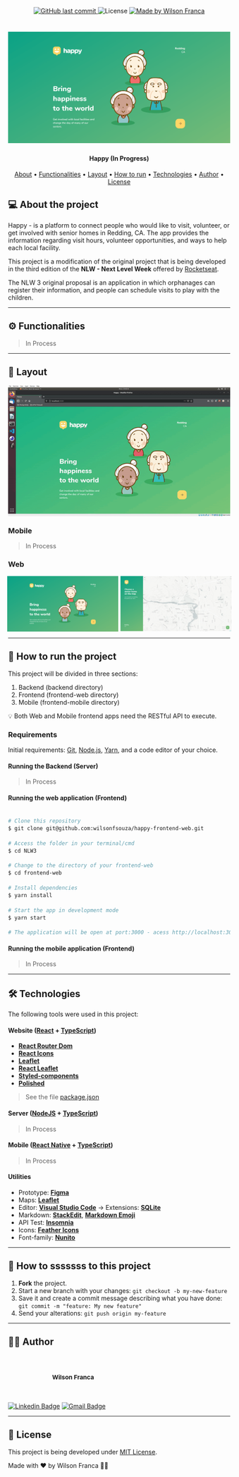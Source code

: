 
<p align="center">
  <a href="https://github.com/wilsonfsouza/happy-frontend-web/commits/main">
    <img alt="GitHub last commit" src="https://img.shields.io/github/last-commit/wilsonfsouza/happy-frontend-web">
  </a>

   <img alt="License" src="https://img.shields.io/badge/license-MIT-%23F26C6C">


  <a href="https://www.linkedin.com/in/wilsonfranca-dev-engineer/">
    <img alt="Made by Wilson Franca" src="https://img.shields.io/badge/made%20by-Wilson%20Franca-%230AA186">
  </a>
</p>

<h1 align="center">
    <img alt="Happy" title="#Happy" src="./src/assets/images/happy-landingpage-min.png" />
</h1>

<h4 align="center">
	Happy (In Progress)
</h4>

<p align="center">
 <a href="#-about-the-project">About</a> •
 <a href="#-funcionalidades">Functionalities</a> •
 <a href="#-layout">Layout</a> •
 <a href="#-how-to-run-the-project">How to run</a> •
 <a href="#-technologies">Technologies</a> •
 <a href="#-author">Author</a> •
 <a href="#user-content--license">License</a>
</p>


## 💻 About the project

Happy - is a platform to connect people who would like to visit, volunteer, or get involved with senior homes in Redding, CA. The app provides the information regarding visit hours, volunteer opportunities, and ways to help each local facility.

This project is a modification of the original project that is being developed in the third edition of the **NLW - Next Level Week** offered by [Rocketseat](https://nextlevelweek.com/inscricao/3).

The NLW 3 original proposal is an application in which orphanages can register their information, and people can schedule visits to play with the children.

---

## ⚙️ Functionalities

> In Process

---

## 🎨 Layout

<p align="center" style="display: flex; align-items: flex-start; justify-content: center;">
  <img style="max-width: 1100px;" alt="NextLevelWeek" title="#NextLevelWeek" src="./src/assets/images/happy-intro.gif" width="100%">
</p>

### Mobile

> In Process

### Web

<p align="center" style="display: flex; align-items: flex-start; justify-content: center;">
  <img style="margin-right: 5px; max-width: 400px;" alt="LandingPage" title="#LandingPage" src="./src/assets/images/happy-landingpage-min.png" width="50%">

  <img style="max-width: 400px;" alt="MapPage" title="#MapPage" src="./src/assets/images/happy-map-page-min.png" width="50%">
</p>

---

## 🚀 How to run the project

This project will be divided in three sections:
1. Backend (backend directory)
2. Frontend (frontend-web directory)
3. Mobile (frontend-mobile directory)

💡 Both Web and Mobile frontend apps need the RESTful API to execute.

### Requirements

Initial requirements:
[Git](https://git-scm.com), [Node.js](https://nodejs.org/en/), [Yarn](https://yarnpkg.com/), and a code editor of your choice.

#### Running the Backend (Server)

> In Process


#### Running the web application (Frontend)

```bash

# Clone this repository
$ git clone git@github.com:wilsonfsouza/happy-frontend-web.git

# Access the folder in your terminal/cmd
$ cd NLW3

# Change to the directory of your frontend-web
$ cd frontend-web

# Install dependencies
$ yarn install

# Start the app in development mode
$ yarn start

# The application will be open at port:3000 - acess http://localhost:3000

```

#### Running the mobile application (Frontend)

> In Process
---

## 🛠 Technologies

The following tools were used in this project:

#### **Website**  ([React](https://reactjs.org/)  +  [TypeScript](https://www.typescriptlang.org/))

-   **[React Router Dom](https://github.com/ReactTraining/react-router/tree/master/packages/react-router-dom)**
-   **[React Icons](https://react-icons.github.io/react-icons/)**
-   **[Leaflet](https://react-leaflet.js.org/en/)**
-   **[React Leaflet](https://react-leaflet.js.org/)**
-   **[Styled-components](https://styled-components.com/)**
-   **[Polished](https://polished.js.org/)**

> See the file  [package.json](https://github.com/wilsonfsouza/happy-frontend-web/blob/main/package.json)

#### [](https://github.com/wilsonfsouza/happy-frontend-web#server-nodejs--typescript)**Server**  ([NodeJS](https://nodejs.org/en/)  +  [TypeScript](https://www.typescriptlang.org/))

> In Process

#### [](https://github.com/wilsonfsouza/happy-frontend-web#mobile-react-native--typescript)**Mobile**  ([React Native](http://www.reactnative.com/)  +  [TypeScript](https://www.typescriptlang.org/))

> In Process

#### [](https://github.com/wilsonfsouza/happy-frontend-web#utilit%C3%A1rios)**Utilities**

-   Prototype:  **[Figma](https://www.figma.com/)**
-   Maps:  **[Leaflet](https://react-leaflet.js.org/en/)**
-   Editor:  **[Visual Studio Code](https://code.visualstudio.com/)**  → Extensions:  **[SQLite](https://marketplace.visualstudio.com/items?itemName=alexcvzz.vscode-sqlite)**
-   Markdown:  **[StackEdit](https://stackedit.io/)**,  **[Markdown Emoji](https://gist.github.com/rxaviers/7360908)**
-   API Test:  **[Insomnia](https://insomnia.rest/)**
-   Icons:  **[Feather Icons](https://feathericons.com/)**
-   Font-family:  **[Nunito](https://fonts.google.com/specimen/Nunito)**


---

## 💪 How to sssssss to this project

1. **Fork** the project.
2. Start a new branch with your changes: `git checkout -b my-new-feature`
3. Save it and create a commit message describing what you have done: `git commit -m "feature: My new feature"`
4. Send your alterations: `git push origin my-feature`


---

## 👨‍💻 Author

<br/>
<h3 style="display: flex; align-items: center; justify-content: flex-start;">
 <img style="border-radius: 50%; margin-right: 20px; width: 80px;" src="https://avatars0.githubusercontent.com/u/21347383?s=460&u=fdb399c92e369762d45d6495cbd2e87eef9e4d65&v=4" width="100px;" alt=""/>
 <br />
 <sub>Wilson Franca</sub></h3>
 <br />

[![Linkedin Badge](https://img.shields.io/badge/-Wilson-blue?style=flat-square&logo=Linkedin&logoColor=white&link=https://www.linkedin.com/in/wilsonfranca-dev-engineer/)](https://www.linkedin.com/in/wilsonfranca-dev-engineer/)
[![Gmail Badge](https://img.shields.io/badge/-wilson.franca.92@gmail.com-c14438?style=flat-square&logo=Gmail&logoColor=white&link=mailto:wilson.franca.92@gmail.com)](mailto:wilson.franca.92@gmail.com)

---

## 📝 License

This project is being developed under [MIT License](./LICENSE).

Made with ❤️ by Wilson Franca 👋🏽

